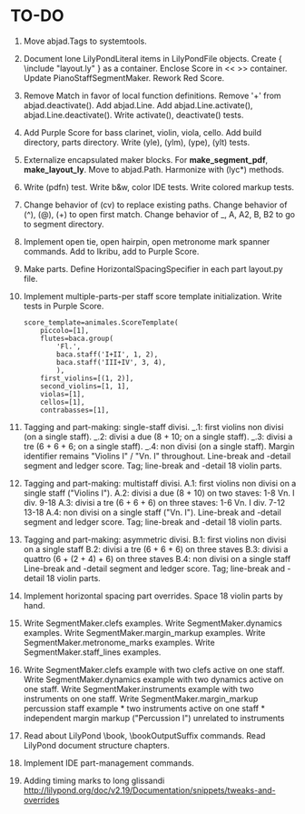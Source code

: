 TO-DO
=====

1.  Move abjad.Tags to systemtools.

2.  Document lone LilyPondLiteral items in LilyPondFile objects.
    Create { \include "layout.ly" } as a container.
    Enclose Score in << >> container.
    Update PianoStaffSegmentMaker.
    Rework Red Score.

3.  Remove Match in favor of local function definitions.
    Remove '+' from abjad.deactivate().
    Add abjad.Line.
    Add abjad.Line.activate(), abjad.Line.deactivate().
    Write activate(), deactivate() tests.

4.  Add Purple Score for bass clarinet, violin, viola, cello.
    Add build directory, parts directory.
    Write (yle), (ylm), (ype), (ylt) tests.

5.  Externalize encapsulated maker blocks.
    For __make_segment_pdf__, __make_layout_ly__.
    Move to abjad.Path.
    Harmonize with (lyc*) methods.

6.  Write (pdfn) test.
    Write b&w, color IDE tests.
    Write colored markup tests.

7.  Change behavior of (cv) to replace existing paths.
    Change behavior of (^), (@), (+) to open first match.
    Change behavior of _, A, A2, B, B2 to go to segment directory.

8.  Implement open tie, open hairpin, open metronome mark spanner commands.
    Add to Ikribu, add to Purple Score.

9.  Make parts.
    Define HorizontalSpacingSpecifier in each part layout.py file.

10. Implement multiple-parts-per staff score template initialization.
    Write tests in Purple Score.

        score_template=animales.ScoreTemplate(
            piccolo=[1],
            flutes=baca.group(
                'Fl.',
                baca.staff('I+II', 1, 2),
                baca.staff('III+IV', 3, 4),
                ),
            first_violins=[(1, 2)],
            second_violins=[1, 1],
            violas=[1],
            cellos=[1],
            contrabasses=[1],

11. Tagging and part-making: single-staff divisi.
    _.1: first violins non divisi (on a single staff).
    _.2: divisi a due (8 + 10; on a single staff).
    _.3: divisi a tre (6 + 6 + 6; on a single staff).
    _.4: non divisi (on a single staff).
    Margin identifier remains "Violins I" / "Vn. I" throughout.
    Line-break and -detail segment and ledger score.
    Tag; line-break and -detail 18 violin parts.

12. Tagging and part-making: multistaff divisi.
    A.1: first violins non divisi on a single staff ("Violins I").
    A.2: divisi a due (8 + 10) on two staves:
                    1-8
        Vn. I div.
                    9-18
    A.3: divisi a tre (6 + 6 + 6) on three staves:
                    1-6
        Vn. I div.  7-12
                    13-18
    A.4: non divisi on a single staff ("Vn. I").
    Line-break and -detail segment and ledger score.
    Tag; line-break and -detail 18 violin parts.

13. Tagging and part-making: asymmetric divisi.
    B.1: first violins non divisi on a single staff
    B.2: divisi a tre (6 + 6 + 6) on three staves
    B.3: divisi a quattro (6 + (2 + 4) + 6) on three staves
    B.4: non divisi on a single staff
    Line-break and -detail segment and ledger score.
    Tag; line-break and -detail 18 violin parts.

14. Implement horizontal spacing part overrides.
    Space 18 violin parts by hand.

15. Write SegmentMaker.clefs examples.
    Write SegmentMaker.dynamics examples.
    Write SegmentMaker.margin_markup examples.
    Write SegmentMaker.metronome_marks examples.
    Write SegmentMaker.staff_lines examples.

16. Write SegmentMaker.clefs example with two clefs active on one staff.
    Write SegmentMaker.dynamics example with two dynamics active on one staff.
    Write SegmentMaker.instruments example with two instruments on one staff.
    Write SegmentMaker.margin_markup percussion staff example
        * two instruments active on one staff
        * independent margin markup ("Percussion I") unrelated to instruments

17. Read about LilyPond \book, \bookOutputSuffix commands.
    Read LilyPond document structure chapters.

18. Implement IDE part-management commands.

19. Adding timing marks to long glissandi
    http://lilypond.org/doc/v2.19/Documentation/snippets/tweaks-and-overrides
